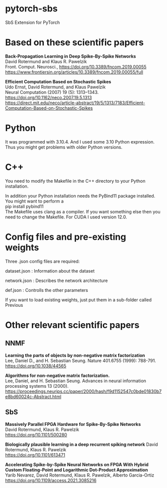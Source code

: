 # pytorch-sbs
SbS Extension for PyTorch


# Based on these scientific papers

**Back-Propagation Learning in Deep Spike-By-Spike Networks**  
David Rotermund and Klaus R. Pawelzik  
Front. Comput. Neurosci., https://doi.org/10.3389/fncom.2019.00055  
https://www.frontiersin.org/articles/10.3389/fncom.2019.00055/full  

**Efficient Computation Based on Stochastic Spikes**  
Udo Ernst, David Rotermund, and Klaus Pawelzik  
Neural Computation (2007) 19 (5): 1313–1343. https://doi.org/10.1162/neco.2007.19.5.1313  
https://direct.mit.edu/neco/article-abstract/19/5/1313/7183/Efficient-Computation-Based-on-Stochastic-Spikes  

# Python

It was programmed with 3.10.4. And I used some 3.10 Python expression. Thus you might get problems with older Python versions. 

# C++

You need to modify the Makefile in the C++ directory to your Python installation.  

In addition your Python installation needs the PyBind11 package installed. You might want to perform a  
pip install pybind11  
The Makefile uses clang as a compiler. If you want something else then you need to change the Makefile.
For CUDA I used version 12.0.

# Config files and pre-existing weights

Three .json config files are required: 

dataset.json : Information about the dataset

network.json : Describes the network architecture

def.json : Controlls the other parameters 

If you want to load existing weights, just put them in a sub-folder called Previous

# Other relevant scientific papers

## NNMF

**Learning the parts of objects by non-negative matrix factorization**  
Lee, Daniel D., and H. Sebastian Seung. Nature 401.6755 (1999): 788-791.  
https://doi.org/10.1038/44565  

**Algorithms for non-negative matrix factorization.**  
Lee, Daniel, and H. Sebastian Seung. Advances in neural information processing systems 13 (2000).  
https://proceedings.neurips.cc/paper/2000/hash/f9d1152547c0bde01830b7e8bd60024c-Abstract.html  

## SbS
**Massively Parallel FPGA Hardware for Spike-By-Spike Networks**  
David Rotermund, Klaus R. Pawelzik  
https://doi.org/10.1101/500280  

**Biologically plausible learning in a deep recurrent spiking network**
David Rotermund, Klaus R. Pawelzik  
https://doi.org/10.1101/613471  

**Accelerating Spike-by-Spike Neural Networks on FPGA With Hybrid Custom Floating-Point and Logarithmic Dot-Product Approximation**  
Yarib Nevarez, David Rotermund, Klaus R. Pawelzik, Alberto Garcia-Ortiz  
https://doi.org/10.1109/access.2021.3085216  



